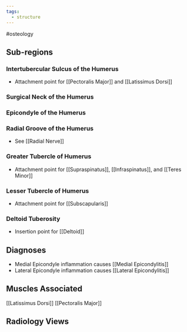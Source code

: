 ```yaml
---
tags:
  - structure
---
```


#osteology 

## Sub-regions
### Intertubercular Sulcus of the Humerus
- Attachment point for [[Pectoralis Major]] and [[Latissimus Dorsi]]
### Surgical Neck of the Humerus
### Epicondyle of the Humerus 
### Radial Groove of the Humerus
- See [[Radial Nerve]]
### Greater Tubercle of Humerus
- Attachment point for [[Supraspinatus]], [[Infraspinatus]], and [[Teres Minor]]
### Lesser Tubercle of Humerus
- Attachment point for [[Subscapularis]]
### Deltoid Tuberosity
- Insertion point for [[Deltoid]]

## Diagnoses
- Medial Epicondyle inflammation causes [[Medial Epicondylitis]]
- Lateral Epicondyle inflammation causes [[Lateral Epicondylitis]]

## Muscles Associated
[[Latissimus Dorsi]]
[[Pectoralis Major]]


## Radiology Views
